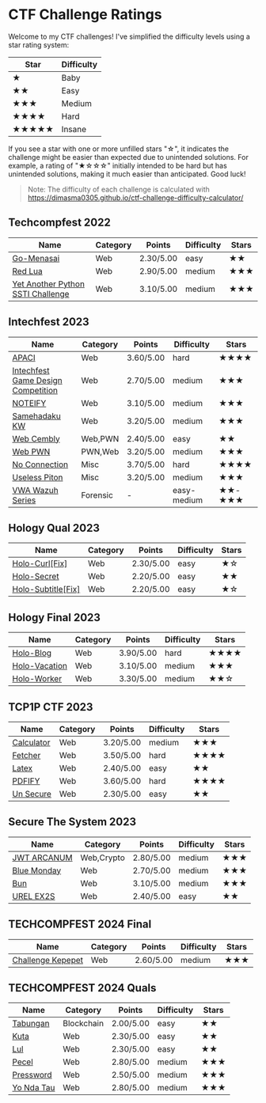 # CTF Challenge Ratings

Welcome to my CTF challenges! I've simplified the difficulty levels using a star rating system:

| Star | Difficulty |
|------|------------|
| ★    | Baby       |
| ★★   | Easy       |
| ★★★  | Medium     |
| ★★★★ | Hard       |
| ★★★★★| Insane     |

If you see a star with one or more unfilled stars "☆", it indicates the challenge might be easier than expected due to unintended solutions. For example, a rating of "★☆☆☆" initially intended to be hard but has unintended solutions, making it much easier than anticipated. Good luck!

> Note: The difficulty of each challenge is calculated with https://dimasma0305.github.io/ctf-challenge-difficulty-calculator/

## Techcompfest 2022

|Name|Category|Points|Difficulty|Stars|
|----|--------|------|----------|-----|
|[Go-Menasai](./Techcompfest-2022/Go-Menasai/)|Web| 2.30/5.00 | easy | ★★ |
|[Red Lua](./Techcompfest-2022/Red%20Lua/)|Web| 2.90/5.00 | medium | ★★★ ||
|[Yet Another Python SSTI Challenge](./Techcompfest-2022/Yet%20Another%20Python%20SSTI%20Challenge/)|Web| 3.10/5.00 | medium | ★★★ |

## Intechfest 2023

|Name|Category|Points | Difficulty | Stars |
|----|--------|-------|------------|-------|
|[APACI](./Intechfest-2023/Web-Exploitation/APACI/)|Web| 3.60/5.00 | hard | ★★★★ |
|[Intechfest Game Design Competition](./Intechfest-2023/Web-Exploitation/Intechfest%20Game%20Design%20Competition/)|Web| 2.70/5.00 | medium | ★★★ |
|[NOTEIFY](./Intechfest-2023/Web-Exploitation/NOTEIFY/)|Web| 3.10/5.00 | medium | ★★★ |
|[Samehadaku KW](./Intechfest-2023/Web-Exploitation/Samehadaku%20KW/)|Web| 3.20/5.00 | medium | ★★★ |
|[Web Cembly](./Intechfest-2023/PWN/web-cembly/)|Web,PWN| 2.40/5.00 | easy | ★★ |
|[Web PWN](./Intechfest-2023/PWN/web-pwn/)|PWN,Web| 3.20/5.00 | medium | ★★★ |
|[No Connection](./Intechfest-2023/Misc/no-connection/)|Misc| 3.70/5.00 | hard | ★★★★ |
|[Useless Piton](./Intechfest-2023/Misc/useless-piton/)|Misc| 3.20/5.00 | medium | ★★★ |
|[VWA Wazuh Series](./Intechfest-2023/Forensic/VWA-Wazuh(Series)/)|Forensic| - | easy-medium | ★★-★★★ |

## Hology Qual 2023

|Name|Category| Points | Difficulty | Stars |
|----|--------|--------|------------|-------|
|[Holo-Curl[Fix]](./Hology-qual-2023/Holo-Curl[Fix]/)|Web| 2.30/5.00 | easy | ★☆ |
|[Holo-Secret](./Hology-qual-2023/Holo-Secret/)|Web| 2.20/5.00 | easy | ★★ |
|[Holo-Subtitle[Fix]](./Hology-qual-2023/Holo-Subtitle[Fix]/)|Web| 2.20/5.00 | easy | ★☆ |

## Hology Final 2023

|Name|Category| Points | Difficulty | Stars |
|----|--------|--------|------------|-------|
|[Holo-Blog](./Hology-final-2023/Holo-Blog/)|Web| 3.90/5.00 | hard | ★★★★ |
|[Holo-Vacation](./Hology-final-2023/Holo-Vacation/)|Web| 3.10/5.00 | medium | ★★★ |
|[Holo-Worker](./Hology-final-2023/Holo-Vacation/)|Web| 3.30/5.00 | medium | ★★☆ |

## TCP1P CTF 2023

|Name|Category| Points | Difficulty | Stars |
|----|--------|--------|------------|-------|
|[Calculator](./TCP1P-CTF-2023/Web/calculator/)|Web| 3.20/5.00 | medium | ★★★ |
|[Fetcher](./TCP1P-CTF-2023/Web/fetcher/)|Web| 3.50/5.00 | hard | ★★★★ |
|[Latex](./TCP1P-CTF-2023/Web/Latex/)|Web| 2.40/5.00 | easy | ★★ |
|[PDFIFY](./TCP1P-CTF-2023/Web/PDFIFY/)|Web| 3.60/5.00 | hard | ★★★★ |
|[Un Secure](./TCP1P-CTF-2023/Web/Un%20Secure/)|Web| 2.30/5.00 | easy | ★★ |

## Secure The System 2023
|Name|Category| Points | Difficulty | Stars |
|----|--------|--------|------------|-------|
|[JWT ARCANUM](./SecureTheSystem2023/Cryptography/JWT%20ARCANUM/)|Web,Crypto| 2.80/5.00 | medium | ★★★ |
|[Blue Monday](./SecureTheSystem2023/Web/Blue%20Monday/)|Web| 2.70/5.00 | medium | ★★★ |
|[Bun](./SecureTheSystem2023/Web/Bun/)|Web| 3.10/5.00 | medium | ★★★ |
|[UREL EX2S](./SecureTheSystem2023/Web/UREL-EX2S/)|Web| 2.40/5.00 | easy | ★★ |

## TECHCOMPFEST 2024 Final
|Name|Category| Points | Difficulty | Stars |
|----|--------|--------|------------|-------|
|[Challenge Kepepet](./TECHCOMFEST2024/Final/Web/challenge-kepepet/)|Web| 2.60/5.00 | medium | ★★★ |

## TECHCOMPFEST 2024 Quals
|Name|Category| Points | Difficulty | Stars |
|----|--------|--------|------------|-------|
|[Tabungan](./TECHCOMFEST2024/Quals/Blockchain/Tabungan/)|Blockchain| 2.00/5.00 | easy | ★★ |
|[Kuta](./TECHCOMFEST2024/Quals/Web/kuta/)|Web| 2.30/5.00 | easy | ★★ |
|[Lul](./TECHCOMFEST2024/Quals/Web/lul/)|Web| 2.30/5.00 | easy | ★★ |
|[Pecel](./TECHCOMFEST2024/Quals/Web/pecel/)|Web| 2.80/5.00 | medium | ★★★ |
|[Pressword](./TECHCOMFEST2024/Quals/Web/pressword/)|Web| 2.50/5.00 | medium | ★★★ |
|[Yo Nda Tau](./TECHCOMFEST2024/Quals/Web/yo-nda-tau/)|Web| 2.80/5.00 | medium | ★★★ |
